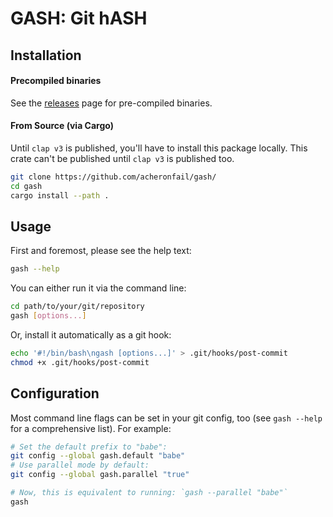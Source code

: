# GASH: Git hASH

## Installation

#### Precompiled binaries

See the [releases] page for pre-compiled binaries.

#### From Source (via Cargo)

Until `clap v3` is published, you'll have to install this package locally.
This crate can't be published until `clap v3` is published too.

```bash
git clone https://github.com/acheronfail/gash/
cd gash
cargo install --path .
```

## Usage

First and foremost, please see the help text:

```bash
gash --help
```

You can either run it via the command line:

```bash
cd path/to/your/git/repository
gash [options...]
```

Or, install it automatically as a git hook:

```bash
echo '#!/bin/bash\ngash [options...]' > .git/hooks/post-commit
chmod +x .git/hooks/post-commit
```

## Configuration

Most command line flags can be set in your git config, too (see `gash --help` for a comprehensive list).
For example:

```bash
# Set the default prefix to "babe":
git config --global gash.default "babe"
# Use parallel mode by default:
git config --global gash.parallel "true"

# Now, this is equivalent to running: `gash --parallel "babe"`
gash
```

[releases]: https://github.com/acheronfail/gash/releases
